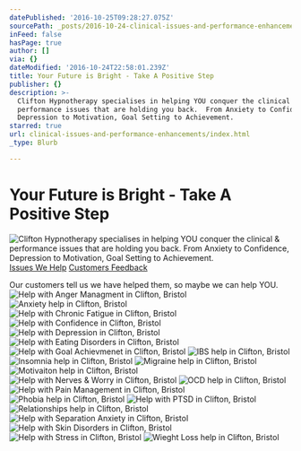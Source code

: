 ```yaml
---
datePublished: '2016-10-25T09:28:27.075Z'
sourcePath: _posts/2016-10-24-clinical-issues-and-performance-enhancements.md
inFeed: false
hasPage: true
author: []
via: {}
dateModified: '2016-10-24T22:58:01.239Z'
title: Your Future is Bright - Take A Positive Step
publisher: {}
description: >-
  Clifton Hypnotherapy specialises in helping YOU conquer the clinical &
  performance issues that are holding you back.  From Anxiety to Confidence,
  Depression to Motivation, Goal Setting to Achievement.
starred: true
url: clinical-issues-and-performance-enhancements/index.html
_type: Blurb

---
```

# Your Future is Bright - Take A Positive Step
![Clifton Hypnotherapy specialises in helping YOU conquer the clinical & performance issues that are holding you back.  From Anxiety to Confidence, Depression to Motivation, Goal Setting to Achievement.](https://the-grid-user-content.s3-us-west-2.amazonaws.com/8cd8d1be-ae98-4168-b707-4ff08bca8f89.jpg)
[Issues We Help][0]
[Customers Feedback][1]

Our customers tell us we have helped them, so maybe we can help YOU.
![Help with Anger Managment in Clifton, Bristol](https://the-grid-user-content.s3-us-west-2.amazonaws.com/84523b03-14a3-4fb7-aa17-df4e6fae93f7.jpg)
![Anxiety help in Clifton, Bristol](https://the-grid-user-content.s3-us-west-2.amazonaws.com/4dd42dc9-cb75-4279-81a2-7366aec581cd.jpg)
![Help with Chronic Fatigue in Clifton, Bristol](https://the-grid-user-content.s3-us-west-2.amazonaws.com/472072ae-3a5f-4696-b16e-6996917627ab.jpg)
![Help with Confidence in Clifton, Bristol](https://the-grid-user-content.s3-us-west-2.amazonaws.com/f7386975-ad92-4333-a244-681a6c4dba43.jpg)
![Help with Depression in Clifton, Bristol](https://the-grid-user-content.s3-us-west-2.amazonaws.com/a921e96a-baee-49a7-8b28-ace11a714151.jpg)
![Help with Eating Disorders in Clifton, Bristol](https://the-grid-user-content.s3-us-west-2.amazonaws.com/d4b0935a-6ec2-4235-8249-ca3032039f02.jpg)
![Help with Goal Achievmenet in Clifton, Bristol](https://the-grid-user-content.s3-us-west-2.amazonaws.com/b49aa7ab-deeb-4005-ba48-25c7f2548c4e.jpg)
![IBS help in Clifton, Bristol](https://the-grid-user-content.s3-us-west-2.amazonaws.com/3565d393-4201-41d0-972f-2de33701c7f8.jpg)
![Insomnia help in Clifton, Bristol](https://the-grid-user-content.s3-us-west-2.amazonaws.com/51827ef3-138f-447b-8275-21e79971b852.jpg)
![Migraine help in Clifton, Bristol](https://the-grid-user-content.s3-us-west-2.amazonaws.com/9ab1d193-8932-4cf4-b5da-5118da898912.jpg)
![Motivaiton help in Clifton, Bristol](https://the-grid-user-content.s3-us-west-2.amazonaws.com/0e1d45ba-3cec-4fa3-ae14-175514350f4f.jpg)
![Help with Nerves & Worry in Clifton, Bristol](https://the-grid-user-content.s3-us-west-2.amazonaws.com/fc17f795-bfe2-4f9b-a796-95020e54e0c0.jpg)
![OCD help in Clifton, Bristol](https://the-grid-user-content.s3-us-west-2.amazonaws.com/76c56fe6-69a4-4c9e-9742-548cdd77024f.jpg)
![Help with Pain Management in Clifton, Bristol](https://the-grid-user-content.s3-us-west-2.amazonaws.com/335632c2-cc52-4e5d-97f3-01ce0d5000c7.jpg)
![Phobia help in Clifton, Bristol](https://the-grid-user-content.s3-us-west-2.amazonaws.com/7786cbea-465d-427d-a3c1-815858a223fe.jpg)
![Help with PTSD in Clifton, Bristol](https://the-grid-user-content.s3-us-west-2.amazonaws.com/99f87bf7-f255-433c-9d27-d3ddf5f609f1.jpg)
![Relationships help in Clifton, Bristol](https://the-grid-user-content.s3-us-west-2.amazonaws.com/6e67cab8-5fe6-4ce0-a403-884334a03dfb.jpg)
![Help with Separation Anxiety in Clifton, Bristol](https://the-grid-user-content.s3-us-west-2.amazonaws.com/9d4681da-4883-4156-8f34-0a97e7b2b948.jpg)
![Help with Skin Disorders in Clifton, Bristol](https://the-grid-user-content.s3-us-west-2.amazonaws.com/eb108ffb-2b5c-49c9-9717-f4b1a3706b1d.jpg)
![Help with Stress in Clifton, Bristol](https://the-grid-user-content.s3-us-west-2.amazonaws.com/1e0a7dfe-675c-4a3e-9747-9f5cf52f9542.jpg)
![Wieght Loss help in Clifton, Bristol](https://the-grid-user-content.s3-us-west-2.amazonaws.com/ec2da0e6-7877-48e3-a945-969144746865.jpg)

[0]: http://www.cliftonhypnotherapy.com/clinical-issues-and-performance-enhancements
[1]: http://www.cliftonhypnotherapy.com/testimonials
